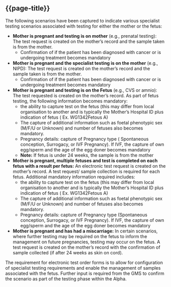 ## {{page-title}}

The following scenarios have been captured to indicate various specialist testing scenarios associated with testing for either the mother or the fetus:

- **Mother is pregnant and testing is on mother** (e.g., prenatal testing): The test request is created on the mother’s record and the sample taken is from the mother.
  - Confirmation of if the patient has been diagnosed with cancer or is undergoing treatment becomes mandatory 
- **Mother is pregnant and the specialist testing is on the mother** (e.g., NIPD): The test request is created on the mother’s record and the sample taken is from the mother.
  - Confirmation of if the patient has been diagnosed with cancer or is undergoing treatment becomes mandatory 
- **Mother is pregnant and testing is on the Fetus** (e.g., CVS or amnio): The test requested is created on the mother’s record. As part of fetus testing, the following information becomes mandatory:
  - the ability  to capture test on the fetus (this may differ from local organisation to another and is typically the Mother’s Hospital ID plus indication of fetus ( Ex. WG1342Fetous A) 
  - The capture of additional information such as foetal phenotypic sex (M/F/U or Unknown) and number of fetuses also becomes mandatory.
  - Pregnancy details: capture of Pregnancy type ( Spontaneous conception, Surrogacy, or IVF Pregnancy). If IVF, the capture of own egg/sperm and the age of the egg doner becomes mandatory
  - **Note:** If fetus is under 24 weeks, the sample is from the mother 
- **Mother is pregnant, multiple fetuses and test is completed on each fetus with a result per fetus:** An electronic test request is created on the mother’s record.  A test request/ sample collection  is required for each fetus. Additional mandatory information required includes:  
  - the ability  to capture test on the fetus (this may differ from local organisation to another and is typically the Mother’s Hospital ID plus indication of fetus ( Ex. WG1342Fetous A) 
  - The capture of additional information such as foetal phenotypic sex (M/F/U or Unknown) and number of fetuses also becomes mandatory.
  - Pregnancy details: capture of Pregnancy type (Spontaneous conception, Surrogacy, or IVF Pregnancy). If IVF, the capture of own egg/sperm and the age of the egg doner becomes mandatory
- **Mother is pregnant and has had a miscarriage:** In certain scenarios, where further testing may be required on the fetus to inform the management on future pregnancies, testing may occur on the fetus.  A test request is created on the mother’s record with the confirmation of sample collected (if after 24 weeks as skin on cord).  

The requirement for electronic test order forms is to allow for configuration of specialist testing requirements and enable the management of samples associated with the fetus. Further input is required from the GMS to confirm the scenario as part of the testing phase within the Alpha.